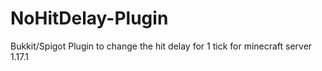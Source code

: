 # NoHitDelay-Plugin
 Bukkit/Spigot Plugin to change the hit delay for 1 tick for minecraft server 1.17.1
 
